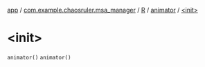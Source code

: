 [app](../../../index.md) / [com.example.chaosruler.msa_manager](../../index.md) / [R](../index.md) / [animator](index.md) / [&lt;init&gt;](.)

# &lt;init&gt;

`animator()`
`animator()`
